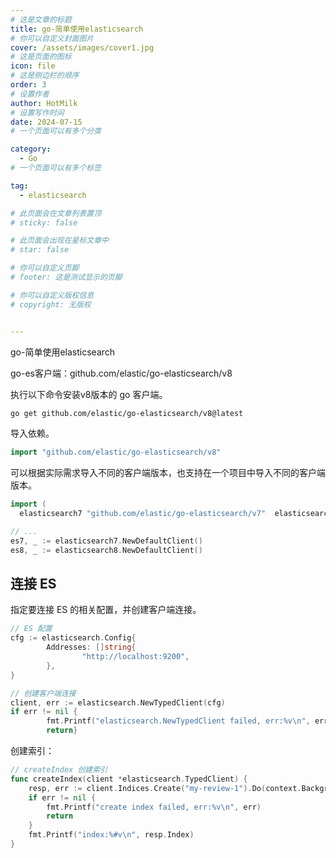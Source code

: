 ```yaml
---
# 这是文章的标题
title: go-简单使用elasticsearch
# 你可以自定义封面图片
cover: /assets/images/cover1.jpg
# 这是页面的图标
icon: file
# 这是侧边栏的顺序
order: 3
# 设置作者
author: HotMilk
# 设置写作时间
date: 2024-07-15
# 一个页面可以有多个分类

category:
  - Go
# 一个页面可以有多个标签

tag:
  - elasticsearch

# 此页面会在文章列表置顶
# sticky: false

# 此页面会出现在星标文章中
# star: false

# 你可以自定义页脚
# footer: 这是测试显示的页脚

# 你可以自定义版权信息
# copyright: 无版权


---
```


go-简单使用elasticsearch

<!-- more -->

go-es客户端：github.com/elastic/go-elasticsearch/v8

执行以下命令安装v8版本的 go 客户端。

```Bash
go get github.com/elastic/go-elasticsearch/v8@latest
```

导入依赖。

```Go
import "github.com/elastic/go-elasticsearch/v8"
```

可以根据实际需求导入不同的客户端版本，也支持在一个项目中导入不同的客户端版本。

```Go
import (
  elasticsearch7 "github.com/elastic/go-elasticsearch/v7"  elasticsearch8 "github.com/elastic/go-elasticsearch/v8")

// ...
es7, _ := elasticsearch7.NewDefaultClient()
es8, _ := elasticsearch8.NewDefaultClient()
```

## 连接 ES

指定要连接 ES 的相关配置，并创建客户端连接。

```Go
// ES 配置
cfg := elasticsearch.Config{
        Addresses: []string{
                "http://localhost:9200",
        },
}

// 创建客户端连接
client, err := elasticsearch.NewTypedClient(cfg)
if err != nil {
        fmt.Printf("elasticsearch.NewTypedClient failed, err:%v\n", err)
        return}
```

创建索引：

```Go
// createIndex 创建索引
func createIndex(client *elasticsearch.TypedClient) {
    resp, err := client.Indices.Create("my-review-1").Do(context.Background())
    if err != nil {
        fmt.Printf("create index failed, err:%v\n", err)
        return
    }
    fmt.Printf("index:%#v\n", resp.Index)
}
```

